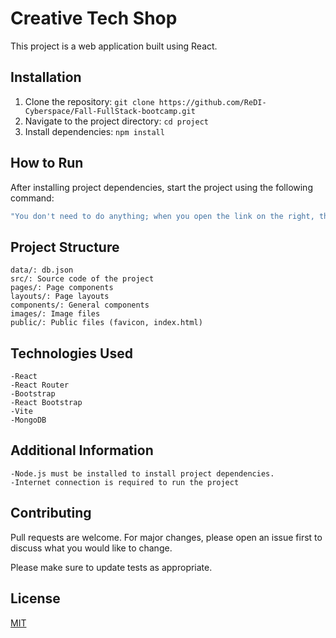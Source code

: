 # Creative Tech Shop

This project is a web application built using React. 

## Installation

1. Clone the repository: `git clone https://github.com/ReDI-Cyberspace/Fall-FullStack-bootcamp.git`
2. Navigate to the project directory: `cd project`
3. Install dependencies: `npm install`


## How to Run

After installing project dependencies, start the project using the following command:

```bash
"You don't need to do anything; when you open the link on the right, the site will automatically load because the front-end and back-end are already uploaded to the server. However, it might be a bit slow because I used the free version."

```

## Project Structure
```   
data/: db.json 
src/: Source code of the project
pages/: Page components
layouts/: Page layouts
components/: General components
images/: Image files
public/: Public files (favicon, index.html)
```

## Technologies Used

```
-React
-React Router
-Bootstrap
-React Bootstrap
-Vite 
-MongoDB
```
## Additional Information

```
-Node.js must be installed to install project dependencies.
-Internet connection is required to run the project
```

## Contributing

Pull requests are welcome. For major changes, please open an issue first
to discuss what you would like to change.

Please make sure to update tests as appropriate.

## License

[MIT](https://choosealicense.com/licenses/mit/)